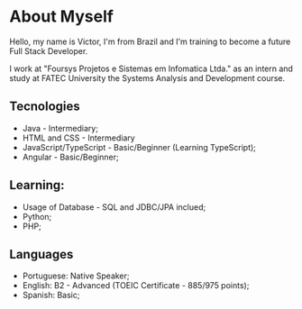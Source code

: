 # About Myself

Hello, my name is Victor, I'm from Brazil and I'm training to become a future Full Stack Developer.

I work at "Foursys Projetos e Sistemas em Infomatica Ltda." as an intern and study at FATEC University the Systems Analysis and Development course.

## Tecnologies

+ Java - Intermediary;
+ HTML and CSS - Intermediary
+ JavaScript/TypeScript - Basic/Beginner (Learning TypeScript);
+ Angular - Basic/Beginner;

## Learning:
  
+ Usage of Database - SQL and JDBC/JPA inclued;
+ Python;
+ PHP;

## Languages

+ Portuguese: Native Speaker;
+ English: B2 - Advanced (TOEIC Certificate - 885/975 points);
+ Spanish: Basic;
